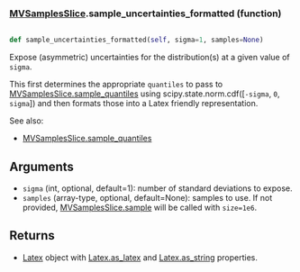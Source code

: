 ### [MVSamplesSlice](MVSamplesSlice.md).sample_uncertainties_formatted (function)


```py

def sample_uncertainties_formatted(self, sigma=1, samples=None)

```



Expose (asymmetric) uncertainties for the distribution(s) at a given
value of `sigma`.

This first determines the appropriate `quantiles` to pass to
[MVSamplesSlice.sample_quantiles](MVSamplesSlice.sample_quantiles.md) using scipy.state.norm.cdf([`-sigma`, `0`, `sigma`])
and then formats those into a Latex friendly representation.

See also:
* [MVSamplesSlice.sample_quantiles](MVSamplesSlice.sample_quantiles.md)

Arguments
-----------
* `sigma` (int, optional, default=1): number of standard deviations to
    expose.
* `samples` (array-type, optional, default=None): samples to use.  If
    not provided, [MVSamplesSlice.sample](MVSamplesSlice.sample.md) will be called with `size=1e6`.

Returns
---------
* [Latex](Latex.md) object with [Latex.as_latex](Latex.as_latex.md) and [Latex.as_string](Latex.as_string.md) properties.

